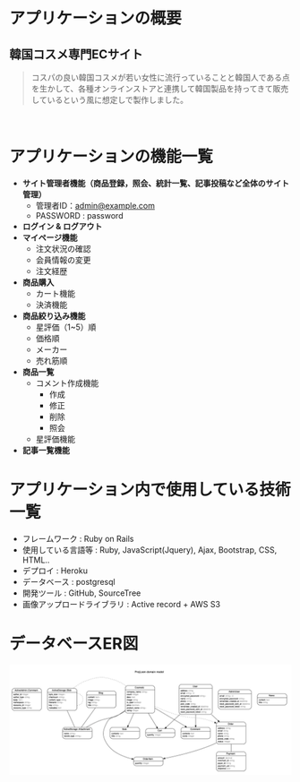 
# アプリケーションの概要

## **韓国コスメ専門ECサイト**

>コスパの良い韓国コスメが若い女性に流行っていることと韓国人である点を生かして、各種オンラインストアと連携して韓国製品を持ってきて販売しているという風に想定しで製作しました。
<br>

# アプリケーションの機能一覧

- **サイト管理者機能（商品登録，照会、統計一覧、記事投稿など全体のサイト管理）**
  - 管理者ID：admin@example.com
  - PASSWORD : password
- **ログイン & ログアウト**
- **マイページ機能**
  - 注文状況の確認
  - 会員情報の変更
  - 注文経歴
- **商品購入**
  - カート機能
  - 決済機能
- **商品絞り込み機能**
  - 星評価（1~5）順
  - 価格順
  - メーカー
  - 売れ筋順
- **商品一覧**
  - コメント作成機能
    - 作成 
    - 修正
    - 削除
    - 照会
  - 星評価機能
- **記事一覧機能**

# アプリケーション内で使用している技術一覧

- フレームワーク : Ruby on Rails
- 使用している言語等 : Ruby, JavaScript(Jquery), Ajax, Bootstrap, CSS, HTML..
- デプロイ : Heroku
- データベース : postgresql
- 開発ツール : GitHub, SourceTree
- 画像アップロードライブラリ : Active record  + AWS S3

# データベースER図

![loen_Data](./app/assets/images/loen_erd.png)
